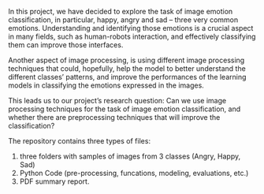 In this project, we have decided to explore the task of image emotion classification, in particular, happy, angry and sad – three very common emotions. Understanding and identifying those emotions is a crucial aspect in 
many fields, such as human-robots interaction, and effectively classifying them can improve those interfaces.

Another aspect of image processing, is using different image processing techniques that could, hopefully, help the model to better understand the different classes’ patterns, and improve the performances of the
learning models in classifying the emotions expressed in the images.

This leads us to our project’s research question: 
Can we use image processing techniques for the task of image emotion classification, and whether there are preprocessing techniques that will improve the classification?

The repository contains three types of files:
1. three folders with samples of images from 3 classes (Angry, Happy, Sad)
2. Python Code (pre-processing, funcations, modeling, evaluations, etc.)
3. PDF summary report.
